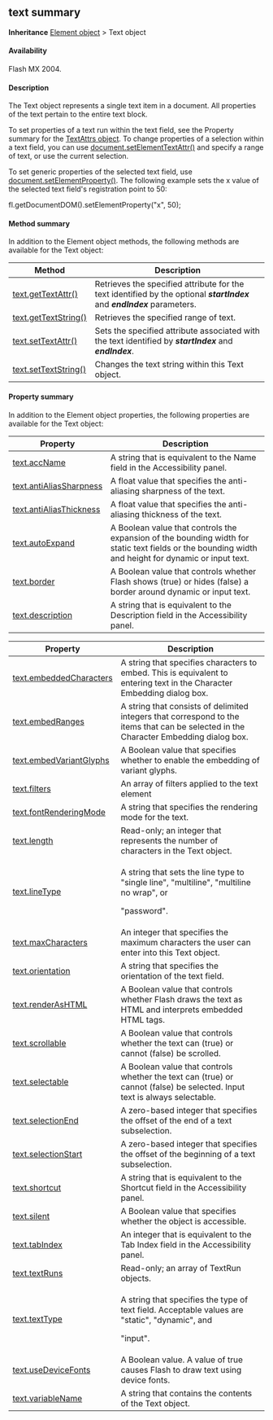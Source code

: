 ## text summary

**Inheritance** [Element object](../Element_object/element_summary.md) > Text object

#### Availability

Flash MX 2004.

#### Description

The Text object represents a single text item in a document. All properties of the text pertain to the entire text block.

To set properties of a text run within the text field, see the Property summary for the [TextAttrs object](../TextAttrs_object/textAttrs_summary.md). To change properties of a selection within a text field, you can use [document.setElementTextAttr()](../Document_object/docum500.md) and specify a range of text, or use the current selection.

To set generic properties of the selected text field, use [document.setElementProperty()](../Document_object/docum490.md). The following example sets the x value of the selected text field's registration point to 50:

 fl.getDocumentDOM().setElementProperty("x", 50); 

#### Method summary

In addition to the Element object methods, the following methods are available for the Text object:

| **Method**                            | **Description**                                                                                                           |
|---------------------------------------|---------------------------------------------------------------------------------------------------------------------------|
| [text.getTextAttr()](../Text_object/text11.md)   | Retrieves the specified attribute for the text identified by the optional ***startIndex*** and ***endIndex*** parameters. |
| [text.getTextString()](../Text_object/text12.md) | Retrieves the specified range of text.                                                                                    |
| [text.setTextAttr()](../Text_object/text22.md)   | Sets the specified attribute associated with the text identified by ***startIndex*** and ***endIndex***.                  |
| [text.setTextString()](../Text_object/text23.md) | Changes the text string within this Text object.                                                                          |

#### Property summary

In addition to the Element object properties, the following properties are available for the Text object:

| **Property**                             | **Description**                                                                                                                                      |
|------------------------------------------|------------------------------------------------------------------------------------------------------------------------------------------------------|
| [text.accName](../Text_object/text.md)            | A string that is equivalent to the Name field in the Accessibility panel.                                                                            |
| [text.antiAliasSharpness](../Text_object/text1.md) | A float value that specifies the anti-aliasing sharpness of the text.                                                                                |
| [text.antiAliasThickness](../Text_object/text2.md) | A float value that specifies the anti-aliasing thickness of the text.                                                                                |
| [text.autoExpand](../Text_object/text3.md)         | A Boolean value that controls the expansion of the bounding width for static text fields or the bounding width and height for dynamic or input text. |
| [text.border](../Text_object/text4.md)             | A Boolean value that controls whether Flash shows (true) or hides (false) a border around dynamic or input text.                                     |
| [text.description](../Text_object/text5.md)        | A string that is equivalent to the Description field in the Accessibility panel.                                                                     |

<table><thead><tr class="header"><th><strong>Property</strong></th><th><strong>Description</strong></th></tr></thead><tbody><tr class="odd"><td><a href="../Text_object/text6.md">text.embeddedCharacters</a></td><td>A string that specifies characters to embed. This is equivalent to entering text in the Character Embedding dialog box.</td></tr><tr class="even"><td><a href="../Text_object/text7.md">text.embedRanges</a></td><td>A string that consists of delimited integers that correspond to the items that can be selected in the Character Embedding dialog box.</td></tr><tr class="odd"><td><a href="../Text_object/text8.md">text.embedVariantGlyphs</a></td><td>A Boolean value that specifies whether to enable the embedding of variant glyphs.</td></tr><tr class="even"><td><a href="../Text_object/text9.md">text.filters</a></td><td>An array of filters applied to the text element</td></tr><tr class="odd"><td><a href="../Text_object/text10.md">text.fontRenderingMode</a></td><td>A string that specifies the rendering mode for the text.</td></tr><tr class="even"><td><a href="../Text_object/text13.md">text.length</a></td><td>Read-only; an integer that represents the number of characters in the Text object.</td></tr><tr class="odd"><td><a href="../Text_object/text14.md">text.lineType</a></td><td><p>A string that sets the line type to "single line", "multiline", "multiline no wrap", or</p><p>"password".</p></td></tr><tr class="even"><td><a href="../Text_object/text15.md">text.maxCharacters</a></td><td>An integer that specifies the maximum characters the user can enter into this Text object.</td></tr><tr class="odd"><td><a href="../Text_object/text16.md">text.orientation</a></td><td>A string that specifies the orientation of the text field.</td></tr><tr class="even"><td><a href="../Text_object/text17.md">text.renderAsHTML</a></td><td>A Boolean value that controls whether Flash draws the text as HTML and interprets embedded HTML tags.</td></tr><tr class="odd"><td><a href="../Text_object/text18.md">text.scrollable</a></td><td>A Boolean value that controls whether the text can (true) or cannot (false) be scrolled.</td></tr><tr class="even"><td><a href="../Text_object/text19.md">text.selectable</a></td><td>A Boolean value that controls whether the text can (true) or cannot (false) be selected. Input text is always selectable.</td></tr><tr class="odd"><td><a href="../Text_object/text20.md">text.selectionEnd</a></td><td>A zero-based integer that specifies the offset of the end of a text subselection.</td></tr><tr class="even"><td><a href="../Text_object/text21.md">text.selectionStart</a></td><td>A zero-based integer that specifies the offset of the beginning of a text subselection.</td></tr><tr class="odd"><td><a href="../Text_object/text24.md">text.shortcut</a></td><td>A string that is equivalent to the Shortcut field in the Accessibility panel.</td></tr><tr class="even"><td><a href="../Text_object/text25.md">text.silent</a></td><td>A Boolean value that specifies whether the object is accessible.</td></tr><tr class="odd"><td><a href="../Text_object/text26.md">text.tabIndex</a></td><td>An integer that is equivalent to the Tab Index field in the Accessibility panel.</td></tr><tr class="even"><td><a href="../Text_object/text27.md">text.textRuns</a></td><td>Read-only; an array of TextRun objects.</td></tr><tr class="odd"><td><a href="../Text_object/text28.md">text.textType</a></td><td><p>A string that specifies the type of text field. Acceptable values are "static", "dynamic", and</p><p>"input".</p></td></tr><tr class="even"><td><a href="../Text_object/text29.md">text.useDeviceFonts</a></td><td>A Boolean value. A value of true causes Flash to draw text using device fonts.</td></tr><tr class="odd"><td><a href="../Text_object/text30.md">text.variableName</a></td><td>A string that contains the contents of the Text object.</td></tr></tbody></table>

<span id="text.accName" class="anchor"></span>

